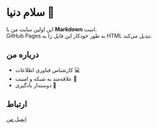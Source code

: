 # سلام دنیا 👋

این اولین سایت من با **Markdown** است.  
GitHub Pages به طور خودکار این فایل را به HTML تبدیل می‌کند.

## درباره من
- کارشناس فناوری اطلاعات 💻
- علاقه‌مند به شبکه و امنیت 🔐
- دوستدار یادگیری 🚀

## ارتباط
[ایمیل من](mailto:example@email.com)
